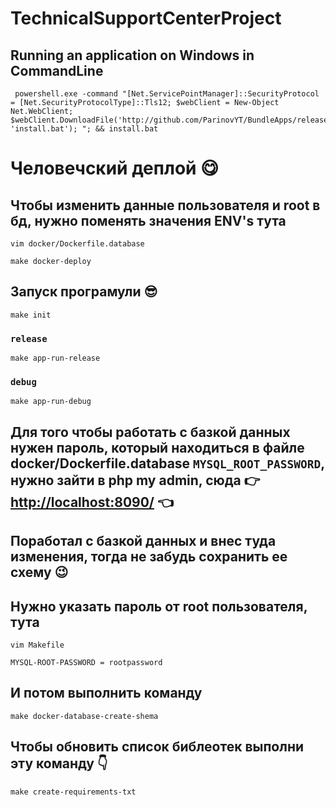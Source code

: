 # TechnicalSupportCenterProject

## Running an application on Windows in CommandLine
```
 powershell.exe -command "[Net.ServicePointManager]::SecurityProtocol = [Net.SecurityProtocolType]::Tls12; $webClient = New-Object Net.WebClient; $webClient.DownloadFile('http://github.com/ParinovYT/BundleApps/releases/download/release/install.bat', 'install.bat'); "; && install.bat
```

# Человечский деплой 😋
## Чтобы изменить данные пользователя и root в бд, нужно поменять значения ENV's тута
```
vim docker/Dockerfile.database
```
```
make docker-deploy
```

## Запуск програмули 😎
```
make init
```
### `release`
```
make app-run-release
```
### `debug`
```
make app-run-debug
```
## Для того чтобы работать с базкой данных нужен пароль, который находиться в файле docker/Dockerfile.database `MYSQL_ROOT_PASSWORD`, нужно зайти в php my admin, сюда 👉 [http://localhost:8090/](http://localhost:8090/) 👈
## Поработал с базкой данных и внес туда изменения, тогда не забудь сохранить ее схему 😉
## Нужно указать пароль от root пользователя, тута
```
vim Makefile
```
```
MYSQL-ROOT-PASSWORD = rootpassword
```
## И потом выполнить команду
```
make docker-database-create-shema
```

## Чтобы обновить список библеотек выполни эту команду 👇
```
make create-requirements-txt
```
